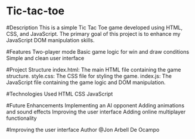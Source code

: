 # Tic-tac-toe

#Description
This is a simple Tic Tac Toe game developed using HTML, CSS, and JavaScript. The primary goal of this project is to enhance my JavaScript DOM manipulation skills.

#Features
Two-player mode
Basic game logic for win and draw conditions
Simple and clean user interface

#Project Structure
index.html: The main HTML file containing the game structure.
style.css: The CSS file for styling the game.
index.js: The JavaScript file containing the game logic and DOM manipulation.

#Technologies Used
HTML
CSS
JavaScript

#Future Enhancements
Implementing an AI opponent
Adding animations and sound effects
Improving the user interface
Adding online multiplayer functionality

#Improving the user interface
Author
@Jon Arbell De Ocampo
